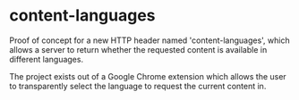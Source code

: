 content-languages
=================
Proof of concept for a new HTTP header named 'content-languages', which allows a server to return whether the requested content is available in different languages. 

The project exists out of a Google Chrome extension which allows the user to transparently select the language to request the current content in. 
